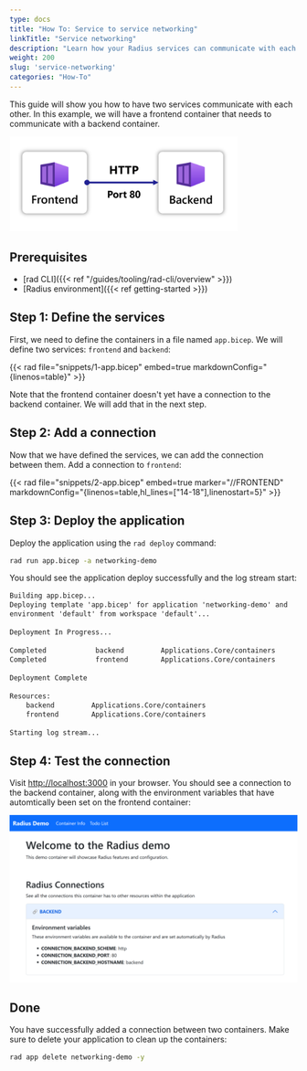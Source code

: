```yaml
---
type: docs
title: "How To: Service to service networking"
linkTitle: "Service networking"
description: "Learn how your Radius services can communicate with each other"
weight: 200
slug: 'service-networking'
categories: "How-To"
---
```


This guide will show you how to have two services communicate with each other. In this example, we will have a frontend container that needs to communicate with a backend container.

<img src="overview.png" alt="Diagram of the frontend talking to the backend over HTTP port 80" width="400px" >

## Prerequisites

- [rad CLI]({{< ref "/guides/tooling/rad-cli/overview" >}})
- [Radius environment]({{< ref getting-started >}})

## Step 1: Define the services

First, we need to define the containers in a file named `app.bicep`. We will define two services: `frontend` and `backend`:

{{< rad file="snippets/1-app.bicep" embed=true markdownConfig="{linenos=table}" >}}

Note that the frontend container doesn't yet have a connection to the backend container. We will add that in the next step.

## Step 2: Add a connection

Now that we have defined the services, we can add the connection between them. Add a connection to `frontend`:

{{< rad file="snippets/2-app.bicep" embed=true marker="//FRONTEND" markdownConfig="{linenos=table,hl_lines=[\"14-18\"],linenostart=5}" >}}

## Step 3: Deploy the application

Deploy the application using the `rad deploy` command:

```bash
rad run app.bicep -a networking-demo
```

You should see the application deploy successfully and the log stream start:

```
Building app.bicep...
Deploying template 'app.bicep' for application 'networking-demo' and environment 'default' from workspace 'default'...

Deployment In Progress...

Completed            backend         Applications.Core/containers
Completed            frontend        Applications.Core/containers

Deployment Complete

Resources:
    backend         Applications.Core/containers
    frontend        Applications.Core/containers

Starting log stream...
```

## Step 4: Test the connection

Visit [http://localhost:3000](http://localhost:3000) in your browser. You should see a connection to the backend container, along with the environment variables that have automtically been set on the frontend container:

<img src="backend-connection.png" alt="Screenshot of the demo container showing the backend connections" width="600px" >

## Done

You have successfully added a connection between two containers. Make sure to delete your application to clean up the containers:

```bash
rad app delete networking-demo -y
```
